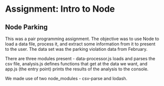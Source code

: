 # Assignment: Intro to Node
## Node Parking

This was a pair programming assignment. The objective was to use Node to load a data file, process it, and extract some information from it to present to the user. The data set was the parking violation data from February.

There are three modules present - data-processor.js loads and parses the csv file, analysis.js defines functions that get at the data we want, and app.js (the entry point) prints the results of the analysis to the console.

We made use of two node_modules - csv-parse and lodash.
